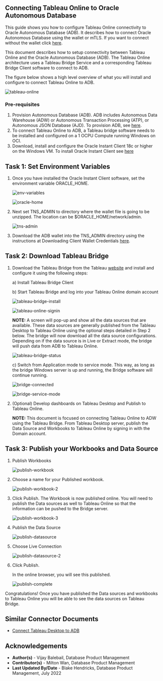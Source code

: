 ## **Connecting Tableau Online to Oracle Autonomous Database**

This guide shows you how to configure Tableau Online connectivity to Oracle Autonomous Database (ADB).  It describes how to connect Oracle Autonomous Database using the wallet or mTLS.  If you want to connect without the wallet click [here](https://oracle-samples.github.io/adb-connectors/common/tls-no-wallet/workshops/freetier/).


This document describes how to setup connectivity between Tableau Online and the Oracle Autonomous Database (ADB). The Tableau Online architecture uses a Tableau Bridge Service and a corresponding Tableau Bridge Client software to connect to ADB.

The figure below shows a high level overview of what you will install and configure to connect Tableau Online to ADB.

![tableau-online](images/tableau-online-arch.png)


### Pre-requisites

1. Provision Autonomous Database (ADB). ADB includes Autonomous Data Warehouse (ADW) or Autonomous Transaction Processing (ATP), or Autonomous JSON Database (AJD).  To provision ADB, see [here](https://docs.oracle.com/en/cloud/paas/autonomous-database/adbsa/autonomous-provision.html#GUID-0B230036-0A05-4CA3-AF9D-97A255AE0C08).
2. To connect Tableau Online to ADB, a Tableau bridge software needs to be installed and configured on a 1 OCPU Compute running Windows on OCI.
3. Download, install and configure the Oracle Instant Client 18c or higher on the Windows VM.  To install Oracle Instant Client see [here](https://docs.oracle.com/en/database/oracle/machine-learning/oml4r/1.5.1/oread/installing-oracle-database-instant-client.html#GUID-A0AAF57E-D74F-43F1-BD92-81D197EFE17F)


## Task 1: Set Environment Variables

1. Once you have installed the Oracle Instant Client software, set the environment variable ORACLE_HOME.

   ![env-variables](images/env-variables.png)

   ![oracle-home](images/oracle-home.png)

2. Next set TNS_ADMIN to directory where the wallet file is going to be unzipped. The location can be $ORACLE_HOME/network/admin.

   ![tns-admin](images/tns-admin-variable.png)

3. Download the ADB wallet into the TNS_ADMIN directory using the instructions at Downloading Client Wallet Credentials [here](https://docs.oracle.com/en/cloud/paas/autonomous-data-warehouse-cloud/cswgs/autonomous-connect-download-credentials.html).

## Task 2: Download Tableau Bridge

1. Download the Tableau Bridge from the Tableau [website](https://www.tableau.com/support/releases/bridge#current) and install and configure it using the following steps:

   a) Install Tableau Bridge Client

   b) Start Tableau Bridge and log into your Tableau Online domain account

      ![tableau-bridge-install](images/tableau-bridge-install.png)

      ![tableau-online-signin](images/tableau-online-signin.png)


   **NOTE:** A screen will pop-up and show all the data sources that are available. These data sources are generally published from the Tableau Desktop to Tableau Online using the optional steps detailed in Step 2 below. The bridge will now download all the data source configurations. Depending on if the data source is in Live or Extract mode, the bridge will push data from ADB to Tableau Online.

      ![tableau-bridge-status](images/tableau-bridge-status.png)

   c)  Switch from Application mode to service mode. This way, as long as the bridge Windows server is 		up and running, the Bridge software will continue running.

      ![bridge-connected](images/bridge-connected.png)

      ![bridge-service-mode](images/bridge-service-mode.png)

2. (Optional) Develop dashboards on Tableau Desktop and Publish to Tableau Online.

   **NOTE:** This document is focused on connecting Tableau Online to ADW using the Tableau Bridge. From Tableau Desktop server, publish the Data Source and Workbooks to Tableau Online by signing in with the Domain account.


## Task 3: Publish your Workbooks and Data Source
1. Publish Workbooks

   ![publish-workbook](images/publish-workbook.png)



2. Choose a name for your Published workbook.

   ![publish-workbook-2](images/publish-workbook-2.png)

3. Click Publish.  The Workbook is now published online. You will need to publish the Data sources as well to Tableau Online so that the information can be pushed to the Bridge server.

   ![publish-workbook-3](images/publish-workbook-3.png)

4. Publish the Data Source

   ![publish-datasource](images/publish-datasource.png)

5. Choose Live Connection

   ![publish-datasource-2](images/publish-datasource-2.png)



6. Click Publish.

   In the online browser, you will see this published.

   ![publish-complete](images/publish-complete.png)



Congratulations! Once you have published the Data sources and workbooks to Tableau Online you will be able to see the data sources on Tableau Bridge.

## Similar Connector Documents
- [Connect Tableau Desktop to ADB](https://oracle-samples.github.io/adb-connectors/tableau-desktop/workshops/freetier/#SimilarConnectorDocuments)


## **Acknowledgements**

* **Author(s)** - Vijay Balebail, Database Product Management
* **Contributor(s)** - Milton Wan, Database Product Management
* **Last Updated By/Date** - Blake Hendricks, Database Product Management, July 2022
